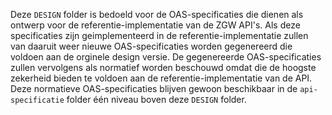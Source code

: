 Deze `DESIGN` folder is bedoeld voor de OAS-specificaties die dienen als ontwerp voor de referentie-implementatie van de ZGW API's.
Als deze specificaties zijn geimplementeerd in de referentie-implementatie zullen van daaruit weer nieuwe OAS-specificaties worden gegenereerd die voldoen aan de orginele design versie. De gegenereerde OAS-specificaties zullen vervolgens als normatief worden beschouwd omdat die de hoogste zekerheid bieden te voldoen aan de referentie-implementatie van de API. Deze normatieve OAS-specificaties  blijven gewoon beschikbaar in de `api-specificatie` folder één niveau boven deze `DESIGN` folder.
